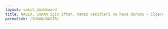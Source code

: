 ```yaml
---
layout: vakit_dashboard
title: NASIR, SUDAN için iftar, namaz vakitleri ve hava durumu - ilçe/eyalet seç
permalink: /SUDAN/NASIR/
---
```


<script type="text/javascript">
  var GLOBAL_COUNTRY = 'SUDAN';
  var GLOBAL_CITY = 'NASIR';
  var GLOBAL_STATE = '';
  var lat = 72;
  var lon = 21;
</script>
